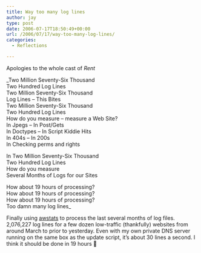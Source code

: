 ```yaml
---
title: Way too many log lines
author: jay
type: post
date: 2006-07-17T18:50:49+00:00
url: /2006/07/17/way-too-many-log-lines/
categories:
  - Reflections

---
```

Apologies to the whole cast of _Rent_

_Two Million Seventy-Six Thousand  
Two Hundred Log Lines  
Two Million Seventy-Six Thousand  
Log Lines &#8211; This Bites  
Two Million Seventy-Six Thousand  
Two Hundred Log Lines  
How do you measure &#8211; measure a Web Site?  
In Jpegs &#8211; In Post/Gets  
In Doctypes &#8211; In Script Kiddie Hits  
In 404s &#8211; In 200s  
In Checking perms and rights

In Two Million Seventy-Six Thousand  
Two Hundred Log Lines  
How do you measure   
Several Months of Logs for our Sites

How about 19 hours of processing?  
How about 19 hours of processing?  
How about 19 hours of processing?  
Too damn many log lines_

Finally using [awstats][1] to process the last several months of log files. 2,076,227 log lines for a few dozen low-traffic (thankfully) websites from around March to prior to yesterday. Even with my own private DNS server running on the same box as the update script, it’s about 30 lines a second. I think it should be done in 19 hours 🙂

 [1]: http://awstats.sourceforge.net